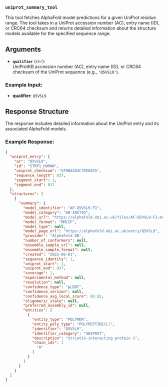 ### `uniprot_summary_tool`

This tool fetches AlphaFold model predictions for a given UniProt residue range. The tool takes in a UniProt accession number (AC), entry name (ID), or CRC64 checksum and returns detailed information about the structure models available for the specified sequence range.

## Arguments
- **`qualifier`** (`str`):  
  UniProtKB accession number (AC), entry name (ID), or CRC64 checksum of the UniProt sequence (e.g., `'Q5VSL9'`).


### Example Input:
- **qualifier**: `Q5VSL9`

## Response Structure

The response includes detailed information about the UniProt entry and its associated AlphaFold models.

### Example Response:
```json
{
  "uniprot_entry": {
    "ac": "Q5VSL9",
    "id": "STRP1_HUMAN",
    "uniprot_checksum": "5F9BA1D4C7DE6925",
    "sequence_length": 837,
    "segment_start": 1,
    "segment_end": 837
  },
  "structures": [
    {
      "summary": {
        "model_identifier": "AF-Q5VSL9-F1",
        "model_category": "AB-INITIO",
        "model_url": "https://alphafold.ebi.ac.uk/files/AF-Q5VSL9-F1-model_v4.cif",
        "model_format": "MMCIF",
        "model_type": null,
        "model_page_url": "https://alphafold.ebi.ac.uk/entry/Q5VSL9",
        "provider": "AlphaFold DB",
        "number_of_conformers": null,
        "ensemble_sample_url": null,
        "ensemble_sample_format": null,
        "created": "2022-06-01",
        "sequence_identity": 1,
        "uniprot_start": 1,
        "uniprot_end": 837,
        "coverage": 1,
        "experimental_method": null,
        "resolution": null,
        "confidence_type": "pLDDT",
        "confidence_version": null,
        "confidence_avg_local_score": 80.82,
        "oligomeric_state": null,
        "preferred_assembly_id": null,
        "entities": [
          {
            "entity_type": "POLYMER",
            "entity_poly_type": "POLYPEPTIDE(L)",
            "identifier": "Q5VSL9",
            "identifier_category": "UNIPROT",
            "description": "Striatin-interacting protein 1",
            "chain_ids": [
              "A"
            ]
          }
        ]
      }
    }
  ]
}
```